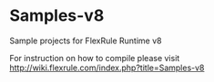 # Samples-v8
Sample projects for FlexRule Runtime v8

For instruction on how to compile please visit http://wiki.flexrule.com/index.php?title=Samples-v8